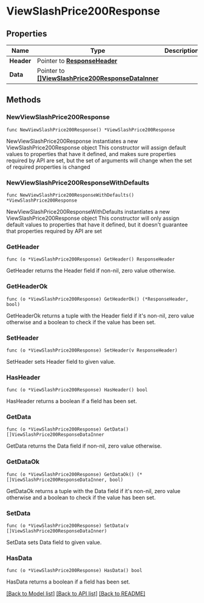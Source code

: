# ViewSlashPrice200Response

## Properties

Name | Type | Description | Notes
------------ | ------------- | ------------- | -------------
**Header** | Pointer to [**ResponseHeader**](ResponseHeader.md) |  | [optional] 
**Data** | Pointer to [**[]ViewSlashPrice200ResponseDataInner**](ViewSlashPrice200ResponseDataInner.md) |  | [optional] 

## Methods

### NewViewSlashPrice200Response

`func NewViewSlashPrice200Response() *ViewSlashPrice200Response`

NewViewSlashPrice200Response instantiates a new ViewSlashPrice200Response object
This constructor will assign default values to properties that have it defined,
and makes sure properties required by API are set, but the set of arguments
will change when the set of required properties is changed

### NewViewSlashPrice200ResponseWithDefaults

`func NewViewSlashPrice200ResponseWithDefaults() *ViewSlashPrice200Response`

NewViewSlashPrice200ResponseWithDefaults instantiates a new ViewSlashPrice200Response object
This constructor will only assign default values to properties that have it defined,
but it doesn't guarantee that properties required by API are set

### GetHeader

`func (o *ViewSlashPrice200Response) GetHeader() ResponseHeader`

GetHeader returns the Header field if non-nil, zero value otherwise.

### GetHeaderOk

`func (o *ViewSlashPrice200Response) GetHeaderOk() (*ResponseHeader, bool)`

GetHeaderOk returns a tuple with the Header field if it's non-nil, zero value otherwise
and a boolean to check if the value has been set.

### SetHeader

`func (o *ViewSlashPrice200Response) SetHeader(v ResponseHeader)`

SetHeader sets Header field to given value.

### HasHeader

`func (o *ViewSlashPrice200Response) HasHeader() bool`

HasHeader returns a boolean if a field has been set.

### GetData

`func (o *ViewSlashPrice200Response) GetData() []ViewSlashPrice200ResponseDataInner`

GetData returns the Data field if non-nil, zero value otherwise.

### GetDataOk

`func (o *ViewSlashPrice200Response) GetDataOk() (*[]ViewSlashPrice200ResponseDataInner, bool)`

GetDataOk returns a tuple with the Data field if it's non-nil, zero value otherwise
and a boolean to check if the value has been set.

### SetData

`func (o *ViewSlashPrice200Response) SetData(v []ViewSlashPrice200ResponseDataInner)`

SetData sets Data field to given value.

### HasData

`func (o *ViewSlashPrice200Response) HasData() bool`

HasData returns a boolean if a field has been set.


[[Back to Model list]](../README.md#documentation-for-models) [[Back to API list]](../README.md#documentation-for-api-endpoints) [[Back to README]](../README.md)


